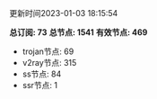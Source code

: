 更新时间2023-01-03 18:15:54

**总订阅: 73**
**总节点: 1541**
**有效节点: 469**
- trojan节点: 69
- v2ray节点: 315
- ss节点: 84
- ssr节点: 1
